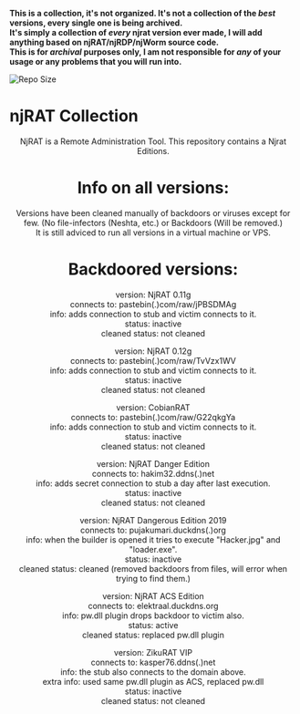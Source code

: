 <b>This is a collection, it's not organized. It's not a collection of the *best* versions, every single one is being archived.  
It's simply a collection of *every* njrat version ever made, I will add anything based on njRAT/njRDP/njWorm source code.  
This is for *archival* purposes only, I am not responsible for *any* of your usage or any problems that you will run into.  
</b>

<img src=https://img.shields.io/github/repo-size/ToolsArchives/njRAT-All-Versions alt="Repo Size">  

# njRAT Collection
<center> 

  NjRAT is a Remote Administration Tool. This repository contains a Njrat Editions.  

  

  
# Info on all versions:  
Versions have been cleaned manually of backdoors or viruses except for few.
(No file-infectors (Neshta, etc.) or Backdoors (Will be removed.)  
It is still adviced to run all versions in a virtual machine or VPS.  
  
# Backdoored versions:
version: NjRAT 0.11g  
connects to: pastebin(.)com/raw/jPBSDMAg  
info: adds connection to stub and victim connects to it.  
status: inactive  
cleaned status: not cleaned  
  
version: NjRAT 0.12g  
connects to: pastebin(.)com/raw/TvVzx1WV  
info: adds connection to stub and victim connects to it.  
status: inactive  
cleaned status: not cleaned  

version: CobianRAT  
connects to: pastebin(.)com/raw/G22qkgYa  
info: adds connection to stub and victim connects to it.  
status: inactive  
cleaned status: not cleaned  
  
version: NjRAT Danger Edition  
connects to: hakim32.ddns(.)net  
info: adds secret connection to stub a day after last execution.  
status: inactive  
cleaned status: not cleaned  

version: NjRAT Dangerous Edition 2019  
connects to: pujakumari.duckdns(.)org  
info: when the builder is opened it tries to execute "Hacker.jpg" and "loader.exe".  
status: inactive  
cleaned status: cleaned (removed backdoors from files, will error when trying to find them.)  
  
version: NjRAT ACS Edition  
connects to: elektraal.duckdns.org  
info: pw.dll plugin drops backdoor to victim also.  
status: active  
cleaned status: replaced pw.dll plugin  

version: ZikuRAT VIP  
connects to: kasper76.ddns(.)net  
info: the stub also connects to the domain above.  
extra info: used same pw.dll plugin as ACS, replaced pw.dll  
status: inactive  
cleaned status: not cleaned  
